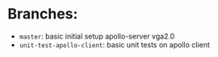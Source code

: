 # Branches:

- `master`: basic initial setup apollo-server vga2.0
- `unit-test-apollo-client`: basic unit tests on apollo client
